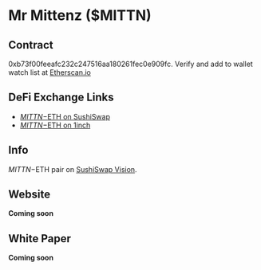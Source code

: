 # Mr Mittenz ($MITTN)

## Contract 

0xb73f00feeafc232c247516aa180261fec0e909fc. Verify and add to wallet watch list at [Etherscan.io](https://etherscan.io/token/0xb73f00feeafc232c247516aa180261fec0e909fc)

## DeFi Exchange Links

* [$MITTN-$ETH on SushiSwap](https://app.sushi.com/swap?inputCurrency=0xc02aaa39b223fe8d0a0e5c4f27ead9083c756cc2&outputCurrency=0xb73f00feeafc232c247516aa180261fec0e909fc)
* [$MITTN-$ETH on 1inch](https://app.1inch.io/#/1/swap/ETH/MITTN)

## Info

$MITTN-$ETH pair on [SushiSwap Vision](https://sushiswap.vision/pair/0xf5bd7629ff67cb49f568e79cec4a1f4a891f4658).

## Website

**Coming soon**

## White Paper

**Coming soon**
